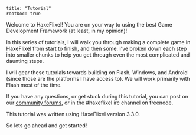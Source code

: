 ```
title: "Tutorial"
rootDoc: true
```

Welcome to HaxeFlixel! You are on your way to using the best Game Development Framework (at least, in my opinion)!

In this series of tutorials, I will walk you through making a complete game in HaxeFlixel from start to finish, and then some. I’ve broken down each step into smaller chunks to help you get through even the most complicated and daunting steps.

I will gear these tutorials towards building on Flash, Windows, and Android (since those are the platforms I have access to). We will work primarily with Flash most of the time.

If you have any questions, or get stuck during this tutorial, you can post on our [community forums](http://haxeflixel.com/forum/), or in the #haxeflixel irc channel on freenode.

This tutorial was written using HaxeFlixel version 3.3.0.

So lets go ahead and get started!

